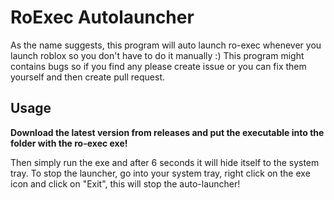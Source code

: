 # RoExec Autolauncher
As the name suggests, this program will auto launch ro-exec whenever you launch roblox so you don't have to do it manually :)
This program might contains bugs so if you find any please create issue or you can fix them yourself and then create pull request.

## Usage
**Download the latest version from releases and put the executable into the folder with the ro-exec exe!**

Then simply run the exe and after 6 seconds it will hide itself to the system tray.
To stop the launcher, go into your system tray, right click on the exe icon and click on "Exit", this will stop the auto-launcher!
